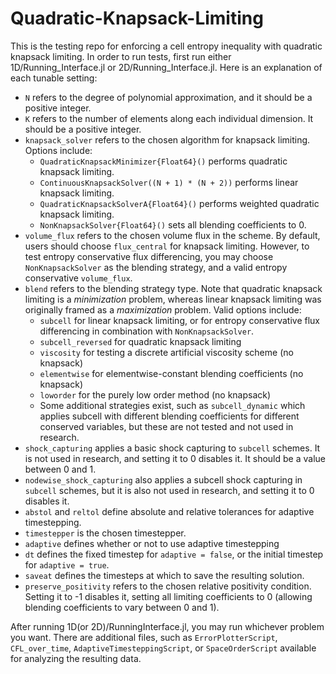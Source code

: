 # Quadratic-Knapsack-Limiting

This is the testing repo for enforcing a cell entropy inequality with quadratic knapsack limiting. In order to run tests, first run either 1D/Running_Interface.jl or 2D/Running_Interface.jl. Here is an explanation of each tunable setting:

- `N` refers to the degree of polynomial approximation, and it should be a positive integer.
- `K` refers to the number of elements along each individual dimension. It should be a positive integer. 
- `knapsack_solver` refers to the chosen algorithm for knapsack limiting. Options include:
    - `QuadraticKnapsackMinimizer{Float64}()` performs quadratic knapsack limiting.
    - `ContinuousKnapsackSolver((N + 1) * (N + 2))` performs linear knapsack limiting.
    - `QuadraticKnapsackSolverA{Float64}()` performs weighted quadratic knapsack limiting.
    - `NonKnapsackSolver{Float64}()` sets all blending coefficients to 0.
- `volume_flux` refers to the chosen volume flux in the scheme. By default, users should choose `flux_central` for knapsack limiting. However, to test entropy conservative flux differencing, you may choose `NonKnapsackSolver` as the blending strategy, and a valid entropy conservative `volume_flux`. 
- `blend` refers to the blending strategy type. Note that quadratic knapsack limiting is a *minimization* problem, whereas linear knapsack limiting was originally framed as a *maximization* problem. Valid options include:
    - `subcell` for linear knapsack limiting, or for entropy conservative flux differencing in combination with `NonKnapsackSolver`.
    - `subcell_reversed` for quadratic knapsack limiting
    - `viscosity` for testing a discrete artificial viscosity scheme (no knapsack)
    - `elementwise` for elementwise-constant blending coefficients (no knapsack)
    - `loworder` for the purely low order method (no knapsack)
    - Some additional strategies exist, such as `subcell_dynamic` which applies subcell with different blending coefficients for different conserved variables, but these are not tested and not used in research.
- `shock_capturing` applies a basic shock capturing to `subcell` schemes. It is not used in research, and setting it to 0 disables it. It should be a value between 0 and 1.
- `nodewise_shock_capturing` also applies a subcell shock capturing in `subcell` schemes, but it is also not used in research, and setting it to 0 disables it. 
- `abstol` and `reltol` define absolute and relative tolerances for adaptive timestepping.
- `timestepper` is the chosen timestepper.
- `adaptive` defines whether or not to use adaptive timestepping
- `dt` defines the fixed timestep for `adaptive = false`, or the initial timestep for `adaptive = true`. 
- `saveat` defines the timesteps at which to save the resulting solution.
- `preserve_positivity` refers to the chosen relative positivity condition. Setting it to -1 disables it, setting all limiting coefficients to 0 (allowing blending coefficients to vary between 0 and 1).

After running 1D(or 2D)/RunningInterface.jl, you may run whichever problem you want. There are additional files, such as `ErrorPlotterScript`, `CFL_over_time`, `AdaptiveTimesteppingScript`, or `SpaceOrderScript` available for analyzing the resulting data. 
